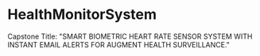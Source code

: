 # HealthMonitorSystem

Capstone Title:
"SMART BIOMETRIC HEART RATE SENSOR SYSTEM WITH INSTANT EMAIL ALERTS FOR AUGMENT HEALTH SURVEILLANCE."

